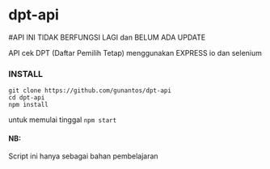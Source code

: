 # dpt-api


#API INI TIDAK BERFUNGSI LAGI dan BELUM ADA UPDATE

API cek DPT (Daftar Pemilih Tetap) menggunakan EXPRESS io dan selenium

### INSTALL
```
git clone https://github.com/gunantos/dpt-api
cd dpt-api
npm install
```

untuk memulai tinggal 
``
npm start
``

#### NB:
Script ini hanya sebagai bahan pembelajaran
